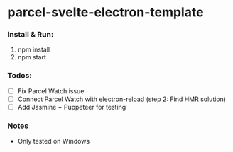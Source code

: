 # parcel-svelte-electron-template

### Install & Run:
1. npm install
2. npm start

### Todos:
- [ ] Fix Parcel Watch issue
- [ ] Connect Parcel Watch with electron-reload (step 2: Find HMR solution)
- [ ] Add Jasmine + Puppeteer for testing 

### Notes
- Only tested on Windows
